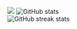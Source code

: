 ![]([https://i.pinimg.com/originals/cb/65/c3/cb65c391bbf813f0eb233ff858d05fc9.gif](https://c.tenor.com/QlNFyWLCE4YAAAAd/guts-berserk.gif))
![GitHub stats](https://github-readme-stats.vercel.app/api?username=pa1n-dev&show_icons=true)  
![GitHub streak stats](https://github-readme-streak-stats.herokuapp.com/?user=pa1n-dev)  
